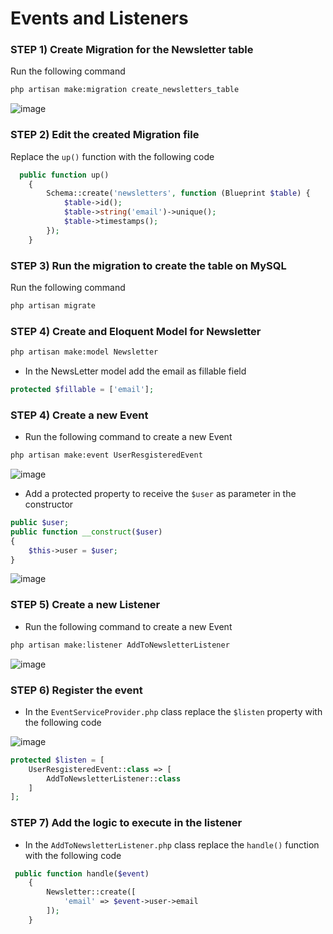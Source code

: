 # Events and Listeners

### STEP 1) Create Migration for the Newsletter table

Run the following command

```bash
php artisan make:migration create_newsletters_table
```

![image](https://user-images.githubusercontent.com/31894600/196337378-09372b05-a9b4-4685-b4ef-8d1d4d46a99f.png)


### STEP 2) Edit the created Migration file


Replace the `up()` function with the following code

```php
  public function up()
    {
        Schema::create('newsletters', function (Blueprint $table) {
            $table->id();
            $table->string('email')->unique();
            $table->timestamps();
        });
    }
```


### STEP 3) Run the migration to create the table on MySQL

Run the following command

```bash
php artisan migrate
```

### STEP 4) Create and Eloquent Model for Newsletter

```bash
php artisan make:model Newsletter
```

- In the NewsLetter model add the email as fillable field

```php
protected $fillable = ['email'];
```

### STEP 4) Create a new Event

- Run the following command to create a new Event

```bash
php artisan make:event UserResgisteredEvent 
```
![image](https://user-images.githubusercontent.com/31894600/196337436-1081ef81-9c4b-433c-aa99-72c0d9fd783d.png)

- Add a protected property to receive the `$user` as parameter in the constructor

```php
public $user;
public function __construct($user)
{
    $this->user = $user;
}
```

![image](https://user-images.githubusercontent.com/31894600/196337475-d60248d3-74a5-45a3-ac4e-27d5b75f3308.png)


### STEP 5) Create a new Listener

- Run the following command to create a new Event

```bash
php artisan make:listener AddToNewsletterListener
```

![image](https://user-images.githubusercontent.com/31894600/196337529-81d333d5-e497-4d57-8f5e-cd5c03fd18f2.png)


### STEP 6) Register the event

- In the `EventServiceProvider.php` class replace the `$listen` property with the following code

![image](https://user-images.githubusercontent.com/31894600/196337502-a0472e65-6f52-4760-898a-86bd066a4108.png)

```php
protected $listen = [
    UserResgisteredEvent::class => [
        AddToNewsletterListener::class
    ]
];
```

### STEP 7) Add the logic to execute in the listener

- In the `AddToNewsletterListener.php` class replace the `handle()` function with the following code

```php
 public function handle($event)
    {
        Newsletter::create([
            'email' => $event->user->email
        ]);
    }
```
